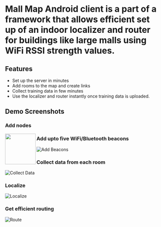 # Mall Map Android client is a part of a framework that allows efficient set up of an indoor localizer and router for buildings like large malls using WiFi RSSI strength values.

## Features

 - Set up the server in minutes
 - Add rooms to the map and create links
 - Collect training data in few minutes
 - Use the localizer and router instantly once training data is uploaded.

## Demo Screenshots

### Add nodes
<img align="left" width="100" height="100" src="https://raw.githubusercontent.com/roger-cores/mall-map-client/master/screenshots/1_add_classes.png">

### Add upto five WiFi/Bluetooth beacons
![Add Beacons](/screenshots/2_add_beacons.png?raw=true "Add Beacons")

### Collect data from each room
![Collect Data](/screenshots/3_collect_training.png?raw=true "Collect Data")

### Localize
![Localize](/screenshots/4_localize.png?raw=true "Localize")

### Get efficient routing
![Route](/screenshots/5_route.png?raw=true "Route")

